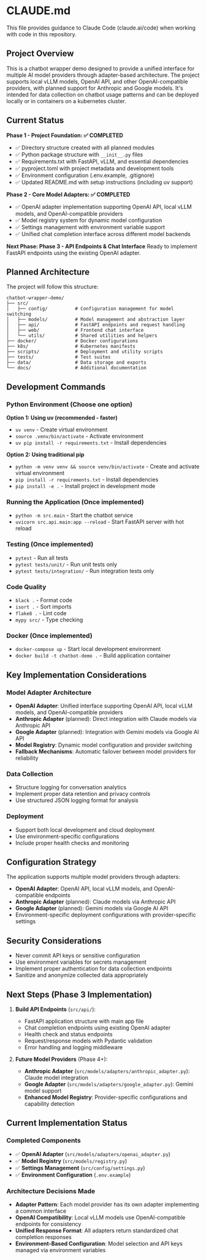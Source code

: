 # CLAUDE.md

This file provides guidance to Claude Code (claude.ai/code) when working with code in this repository.

## Project Overview

This is a chatbot wrapper demo designed to provide a unified interface for multiple AI model providers through adapter-based architecture. The project supports local vLLM models, OpenAI API, and other OpenAI-compatible providers, with planned support for Anthropic and Google models. It's intended for data collection on chatbot usage patterns and can be deployed locally or in containers on a kubernetes cluster.

## Current Status

**Phase 1 - Project Foundation: ✅ COMPLETED**
- ✅ Directory structure created with all planned modules
- ✅ Python package structure with `__init__.py` files
- ✅ Requirements.txt with FastAPI, vLLM, and essential dependencies
- ✅ pyproject.toml with project metadata and development tools
- ✅ Environment configuration (.env.example, .gitignore)
- ✅ Updated README.md with setup instructions (including uv support)

**Phase 2 - Core Model Adapters: ✅ COMPLETED**
- ✅ OpenAI adapter implementation supporting OpenAI API, local vLLM models, and OpenAI-compatible providers
- ✅ Model registry system for dynamic model configuration
- ✅ Settings management with environment variable support
- ✅ Unified chat completion interface across different model backends

**Next Phase: Phase 3 - API Endpoints & Chat Interface**
Ready to implement FastAPI endpoints using the existing OpenAI adapter.

## Planned Architecture

The project will follow this structure:
```
chatbot-wrapper-demo/
├── src/
│   ├── config/          # Configuration management for model switching
│   ├── models/          # Model management and abstraction layer
│   ├── api/             # FastAPI endpoints and request handling
│   ├── web/             # Frontend chat interface
│   └── utils/           # Shared utilities and helpers
├── docker/              # Docker configurations
├── k8s/                 # Kubernetes manifests
├── scripts/             # Deployment and utility scripts
├── tests/               # Test suites
├── data/                # Data storage and exports
└── docs/                # Additional documentation
```

## Development Commands

### Python Environment (Choose one option)

**Option 1: Using uv (recommended - faster)**
- `uv venv` - Create virtual environment
- `source .venv/bin/activate` - Activate environment  
- `uv pip install -r requirements.txt` - Install dependencies

**Option 2: Using traditional pip**
- `python -m venv venv && source venv/bin/activate` - Create and activate virtual environment
- `pip install -r requirements.txt` - Install dependencies
- `pip install -e .` - Install project in development mode

### Running the Application (Once implemented)
- `python -m src.main` - Start the chatbot service
- `uvicorn src.api.main:app --reload` - Start FastAPI server with hot reload

### Testing (Once implemented)
- `pytest` - Run all tests
- `pytest tests/unit/` - Run unit tests only
- `pytest tests/integration/` - Run integration tests only

### Code Quality
- `black .` - Format code
- `isort .` - Sort imports  
- `flake8 .` - Lint code
- `mypy src/` - Type checking

### Docker (Once implemented)
- `docker-compose up` - Start local development environment
- `docker build -t chatbot-demo .` - Build application container

## Key Implementation Considerations

### Model Adapter Architecture
- **OpenAI Adapter**: Unified interface supporting OpenAI API, local vLLM models, and OpenAI-compatible providers
- **Anthropic Adapter** (planned): Direct integration with Claude models via Anthropic API
- **Google Adapter** (planned): Integration with Gemini models via Google AI API
- **Model Registry**: Dynamic model configuration and provider switching
- **Fallback Mechanisms**: Automatic failover between model providers for reliability

### Data Collection
- Structure logging for conversation analytics
- Implement proper data retention and privacy controls
- Use structured JSON logging format for analysis

### Deployment
- Support both local development and cloud deployment
- Use environment-specific configurations
- Include proper health checks and monitoring

## Configuration Strategy

The application supports multiple model providers through adapters:
- **OpenAI Adapter**: OpenAI API, local vLLM models, and OpenAI-compatible endpoints
- **Anthropic Adapter** (planned): Claude models via Anthropic API
- **Google Adapter** (planned): Gemini models via Google AI API
- Environment-specific deployment configurations with provider-specific settings

## Security Considerations

- Never commit API keys or sensitive configuration
- Use environment variables for secrets management
- Implement proper authentication for data collection endpoints
- Sanitize and anonymize collected data appropriately

## Next Steps (Phase 3 Implementation)

1. **Build API Endpoints** (`src/api/`):
   - FastAPI application structure with main app file
   - Chat completion endpoints using existing OpenAI adapter
   - Health check and status endpoints
   - Request/response models with Pydantic validation
   - Error handling and logging middleware

2. **Future Model Providers** (Phase 4+):
   - **Anthropic Adapter** (`src/models/adapters/anthropic_adapter.py`): Claude model integration
   - **Google Adapter** (`src/models/adapters/google_adapter.py`): Gemini model support
   - **Enhanced Model Registry**: Provider-specific configurations and capability detection

## Current Implementation Status

### Completed Components
- ✅ **OpenAI Adapter** (`src/models/adapters/openai_adapter.py`)
- ✅ **Model Registry** (`src/models/registry.py`)
- ✅ **Settings Management** (`src/config/settings.py`)
- ✅ **Environment Configuration** (`.env.example`)

### Architecture Decisions Made
- **Adapter Pattern**: Each model provider has its own adapter implementing a common interface
- **OpenAI Compatibility**: Local vLLM models use OpenAI-compatible endpoints for consistency
- **Unified Response Format**: All adapters return standardized chat completion responses
- **Environment-Based Configuration**: Model selection and API keys managed via environment variables